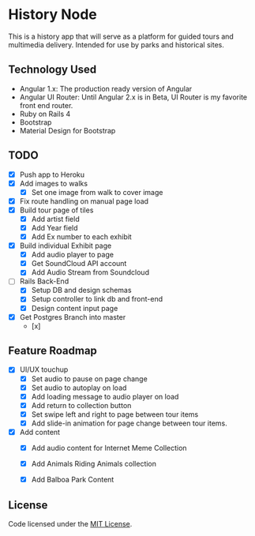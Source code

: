 # History Node

This is a history app that will serve as a platform for guided tours and multimedia delivery. Intended for use by parks and historical sites.

## Technology Used
+ Angular 1.x: The production ready version of Angular
+ Angular UI Router: Until Angular 2.x is in Beta, UI Router is my favorite front end router.
+ Ruby on Rails 4
+ Bootstrap
+ Material Design for Bootstrap

## TODO
+ [x] Push app to Heroku
+ [x] Add images to walks
  + [x] Set one image from walk to cover image
+ [x] Fix route handling on manual page load
+ [x] Build tour page of tiles
  + [x] Add artist field
  + [x] Add Year field
  + [x] Add Ex number to each exhibit
+ [x] Build individual Exhibit page
  + [x] Add audio player to page
  + [x] Get SoundCloud API account
  + [x] Add Audio Stream from Soundcloud
+ [ ] Rails Back-End
  + [x] Setup DB and design schemas
  + [x] Setup controller to link db and front-end
  + [x] Design content input page
+ [x] Get Postgres Branch into master
  + [x]

## Feature Roadmap
+ [x] UI/UX touchup
  + [x] Set audio to pause on page change
  + [x] Set audio to autoplay on load
  + [x] Add loading message to audio player on load
  + [x] Add return to collection button
  + [x] Set swipe left and right to page between tour items
  + [x] Add slide-in animation for page change between tour items.
+ [x] Add content
  + [x] Add audio content for Internet Meme Collection
  + [x] Add Animals Riding Animals collection
  + [x] Add Balboa Park Content


## License
Code licensed under the [MIT License](http://opensource.org/licenses/MIT).
